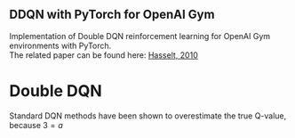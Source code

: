 ## DDQN with PyTorch for OpenAI Gym
Implementation of Double DQN reinforcement learning for OpenAI Gym environments with PyTorch.  
The related paper can be found here: [Hasselt, 2010](https://papers.nips.cc/paper/3964-double-q-learning)

# Double DQN
Standard DQN methods have been shown to overestimate the true Q-value, because $3 = a$
